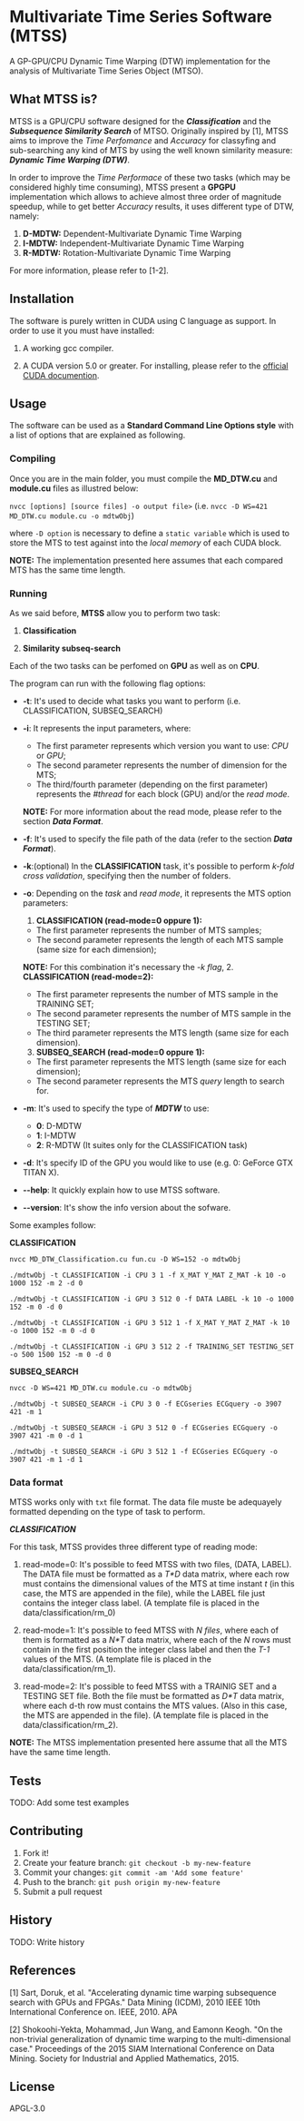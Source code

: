 # Multivariate Time Series Software (MTSS)

A GP-GPU/CPU Dynamic Time Warping (DTW) implementation for the analysis of Multivariate Time Series Object (MTSO).

## What MTSS is?

MTSS is a GPU/CPU software designed for the **_Classification_** and the **_Subsequence Similarity Search_** of MTSO. Originally inspired by [1], MTSS aims to improve the *Time Perfomance* and *Accuracy* for classyfing and sub-searching any kind of MTS by using the well known similarity measure: **_Dynamic Time Warping (DTW)_**. 

In order to improve the *Time Performace* of these two tasks (which may be considered highly time consuming), MTSS present a **GPGPU** implementation which allows to achieve almost three order of magnitude speedup, while to get better *Accuracy* results, it uses different type of DTW, namely:

1. **D-MDTW:** Dependent-Multivariate Dynamic Time Warping
2. **I-MDTW:** Independent-Multivariate Dynamic Time Warping
3. **R-MDTW:** Rotation-Multivariate Dynamic Time Warping

For more information, please refer to [1-2].

## Installation

The software is purely written in CUDA using C language as support. In order to use it you must have installed:

1. A working gcc compiler. 

2. A CUDA version 5.0 or greater. For installing, please refer to the [official CUDA documention](http://docs.nvidia.com/cuda/#axzz4al7PKeAs).


## Usage

The software can be used as a **Standard Command Line Options style** with a list of options that are explained as following. 

### Compiling

Once you are in the main folder, you must compile the **MD_DTW.cu** and **module.cu** files as illustred below:

`nvcc [options] [source files] -o output file>` (i.e. `nvcc -D WS=421 MD_DTW.cu module.cu -o mdtwObj`)

where `-D option` is necessary to define a `static variable` which is used to store the MTS to test against into the *local memory* of each CUDA block.

**NOTE:** The implementation presented here assumes that each compared MTS has the same time length.

### Running

As we said before, **MTSS** allow you to perform two task:

1. **Classification**

2. **Similarity subseq-search**

Each of the two tasks can be perfomed on **GPU** as well as on **CPU**.

The program can run with the following flag options:

- **-t**: It's used to decide what tasks you want to perform (i.e. CLASSIFICATION, SUBSEQ_SEARCH)
- **-i**: It represents the input parameters, where:
  * The first parameter represents which version you want to use: *CPU* or *GPU*;
  * The second parameter represents the number of dimension for the MTS;
  * The third/fourth parameter (depending on the first parameter) represents the *#thread* for each block (GPU) and/or the *read mode*.
  
  **NOTE:** For more information about the read mode, please refer to the section **_Data Format_**.
- **-f**: It's used to specify the file path of the data (refer to the section **_Data Format_**).
- **-k**:(optional) In the **CLASSIFICATION** task, it's possible to perform *k-fold cross validation*, specifying then the number of folders. 
- **-o**: Depending on the *task* and *read mode*, it represents the MTS option parameters:
  1. **CLASSIFICATION (read-mode=0 oppure 1):**
    * The first parameter represents the number of MTS samples;
    * The second parameter represents the length of each MTS sample (same size for each dimension);
    
    **NOTE:** For this combination it's necessary the *-k flag*,
  2. **CLASSIFICATION (read-mode=2):**
    * The first parameter represents the number of MTS sample in the TRAINING SET;
    * The second parameter represents the number of MTS sample in the TESTING SET;
    * The third parameter represents the MTS length (same size for each dimension).
  3. **SUBSEQ_SEARCH (read-mode=0 oppure 1):**
    * The first parameter represents the MTS length (same size for each dimension);
    * The second parameter represents the MTS *query* length to search for.
- **-m**: It's used to specify the type of **_MDTW_** to use:
  * **0**: D-MDTW
  * **1**: I-MDTW
  * **2**: R-MDTW (It suites only for the CLASSIFICATION task)
- **-d**: It's specify ID of the GPU you would like to use (e.g. 0: GeForce GTX TITAN X).
- **--help**: It quickly explain how to use MTSS software.
- **--version**: It's show the info version about the sofware.

Some examples follow:

**CLASSIFICATION**

`nvcc MD_DTW_Classification.cu fun.cu -D WS=152 -o mdtwObj`

`./mdtwObj -t CLASSIFICATION -i CPU 3 1 -f X_MAT Y_MAT Z_MAT -k 10 -o 1000 152 -m 2 -d 0`

`./mdtwObj -t CLASSIFICATION -i GPU 3 512 0 -f DATA LABEL -k 10 -o 1000 152 -m 0 -d 0`

`./mdtwObj -t CLASSIFICATION -i GPU 3 512 1 -f X_MAT Y_MAT Z_MAT -k 10 -o 1000 152 -m 0 -d 0`

`./mdtwObj -t CLASSIFICATION -i GPU 3 512 2 -f TRAINING_SET TESTING_SET -o 500 1500 152 -m 0 -d 0`

**SUBSEQ_SEARCH**

`nvcc -D WS=421 MD_DTW.cu module.cu -o mdtwObj`

`./mdtwObj -t SUBSEQ_SEARCH -i CPU 3 0 -f ECGseries ECGquery -o 3907 421 -m 1`

`./mdtwObj -t SUBSEQ_SEARCH -i GPU 3 512 0 -f ECGseries ECGquery -o 3907 421 -m 0 -d 1`

`./mdtwObj -t SUBSEQ_SEARCH -i GPU 3 512 1 -f ECGseries ECGquery -o 3907 421 -m 1 -d 1`


### Data format

MTSS works only with `txt` file format. The data file muste be adequayely formatted depending on the type of task to perform.

**_CLASSIFICATION_**

For this task, MTSS provides three different type of reading mode:

1. read-mode=0: It's possible to feed MTSS with two files, (DATA, LABEL). The DATA file must be formatted as a *T\*D* data matrix, where each row must contains the dimensional values of the MTS at time instant *t* (in this case, the MTS are appended in the file), while the LABEL file just contains the integer class label. (A template file is placed in the data/classification/rm_0)

2. read-mode=1: It's possible to feed MTSS with *N files*, where each of them is formatted as a *N\*T* data matrix, where each of the *N* rows must contain in the first position the integer class label and then the *T-1* values of the MTS. (A template file is placed in the data/classification/rm_1).

3. read-mode=2: It's possible to feed MTSS with a TRAINIG SET and a TESTING SET file. Both the file must be formatted as *D\*T* data matrix, where each d-th row must contains the MTS values. (Also in this case, the MTS are appended in the file). (A template file is placed in the data/classification/rm_2).


**NOTE:** The MTSS implementation presented here assume that all the MTS have the same time length.


## Tests

TODO: Add some test examples

## Contributing

1. Fork it!
2. Create your feature branch: `git checkout -b my-new-feature`
3. Commit your changes: `git commit -am 'Add some feature'`
4. Push to the branch: `git push origin my-new-feature`
5. Submit a pull request

## History

TODO: Write history

## References

[1] Sart, Doruk, et al. "Accelerating dynamic time warping subsequence search with GPUs and FPGAs." Data Mining (ICDM), 2010 IEEE 10th International Conference on. IEEE, 2010.
APA

[2] Shokoohi-Yekta, Mohammad, Jun Wang, and Eamonn Keogh. "On the non-trivial generalization of dynamic time warping to the multi-dimensional case." Proceedings of the 2015 SIAM International Conference on Data Mining. Society for Industrial and Applied Mathematics, 2015.


## License

APGL-3.0
